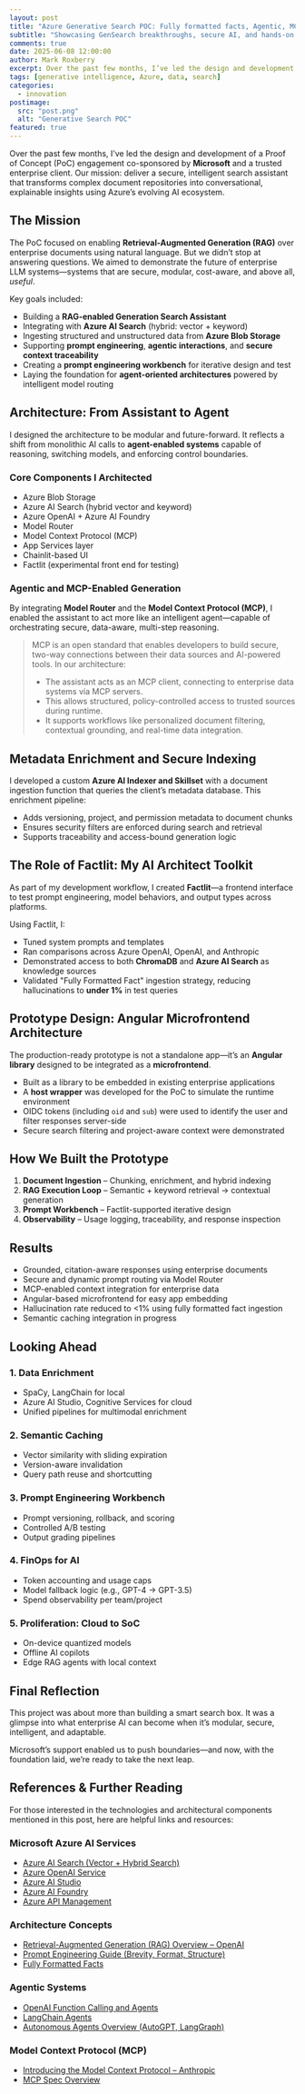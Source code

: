 ```yaml
---
layout: post
title: "Azure Generative Search POC: Fully formatted facts, Agentic, MCP, MFE"
subtitle: "Showcasing GenSearch breakthroughs, secure AI, and hands-on innovation"
comments: true
date: 2025-06-08 12:00:00
author: Mark Roxberry
excerpt: Over the past few months, I’ve led the design and development of a Proof of Concept (PoC) engagement co-sponsored by Microsoft and a trusted enterprise client.
tags: [generative intelligence, Azure, data, search]
categories:
  - innovation
postimage:
  src: "post.png"
  alt: "Generative Search POC"
featured: true
---
```


Over the past few months, I’ve led the design and development of a Proof of Concept (PoC) engagement co-sponsored by **Microsoft** and a trusted enterprise client. Our mission: deliver a secure, intelligent search assistant that transforms complex document repositories into conversational, explainable insights using Azure’s evolving AI ecosystem.

## The Mission

The PoC focused on enabling **Retrieval-Augmented Generation (RAG)** over enterprise documents using natural language. But we didn’t stop at answering questions. We aimed to demonstrate the future of enterprise LLM systems—systems that are secure, modular, cost-aware, and above all, *useful*.

Key goals included:

- Building a **RAG-enabled Generation Search Assistant**
- Integrating with **Azure AI Search** (hybrid: vector + keyword)
- Ingesting structured and unstructured data from **Azure Blob Storage**
- Supporting **prompt engineering**, **agentic interactions**, and **secure context traceability**
- Creating a **prompt engineering workbench** for iterative design and test
- Laying the foundation for **agent-oriented architectures** powered by intelligent model routing

## Architecture: From Assistant to Agent

I designed the architecture to be modular and future-forward. It reflects a shift from monolithic AI calls to **agent-enabled systems** capable of reasoning, switching models, and enforcing control boundaries.

### Core Components I Architected

- Azure Blob Storage  
- Azure AI Search (hybrid vector and keyword)  
- Azure OpenAI + Azure AI Foundry  
- Model Router  
- Model Context Protocol (MCP)  
- App Services layer  
- Chainlit-based UI  
- Factlit (experimental front end for testing)

### Agentic and MCP-Enabled Generation

By integrating **Model Router** and the **Model Context Protocol (MCP)**, I enabled the assistant to act more like an intelligent agent—capable of orchestrating secure, data-aware, multi-step reasoning.

> MCP is an open standard that enables developers to build secure, two-way connections between their data sources and AI-powered tools. In our architecture:
>
> - The assistant acts as an MCP client, connecting to enterprise data systems via MCP servers.
> - This allows structured, policy-controlled access to trusted sources during runtime.
> - It supports workflows like personalized document filtering, contextual grounding, and real-time data integration.

## Metadata Enrichment and Secure Indexing

I developed a custom **Azure AI Indexer and Skillset** with a document ingestion function that queries the client’s metadata database. This enrichment pipeline:

- Adds versioning, project, and permission metadata to document chunks  
- Ensures security filters are enforced during search and retrieval  
- Supports traceability and access-bound generation logic

## The Role of Factlit: My AI Architect Toolkit

As part of my development workflow, I created **Factlit**—a frontend interface to test prompt engineering, model behaviors, and output types across platforms.

Using Factlit, I:

- Tuned system prompts and templates  
- Ran comparisons across Azure OpenAI, OpenAI, and Anthropic  
- Demonstrated access to both **ChromaDB** and **Azure AI Search** as knowledge sources  
- Validated "Fully Formatted Fact" ingestion strategy, reducing hallucinations to **under 1%** in test queries  

## Prototype Design: Angular Microfrontend Architecture

The production-ready prototype is not a standalone app—it’s an **Angular library** designed to be integrated as a **microfrontend**.

- Built as a library to be embedded in existing enterprise applications  
- A **host wrapper** was developed for the PoC to simulate the runtime environment  
- OIDC tokens (including `oid` and `sub`) were used to identify the user and filter responses server-side  
- Secure search filtering and project-aware context were demonstrated  

## How We Built the Prototype

1. **Document Ingestion** – Chunking, enrichment, and hybrid indexing  
2. **RAG Execution Loop** – Semantic + keyword retrieval → contextual generation  
3. **Prompt Workbench** – Factlit-supported iterative design  
4. **Observability** – Usage logging, traceability, and response inspection  

## Results

- Grounded, citation-aware responses using enterprise documents  
- Secure and dynamic prompt routing via Model Router  
- MCP-enabled context integration for enterprise data  
- Angular-based microfrontend for easy app embedding  
- Hallucination rate reduced to <1% using fully formatted fact ingestion  
- Semantic caching integration in progress  

## Looking Ahead

### 1. Data Enrichment

- SpaCy, LangChain for local  
- Azure AI Studio, Cognitive Services for cloud  
- Unified pipelines for multimodal enrichment

### 2. Semantic Caching

- Vector similarity with sliding expiration  
- Version-aware invalidation  
- Query path reuse and shortcutting

### 3. Prompt Engineering Workbench

- Prompt versioning, rollback, and scoring  
- Controlled A/B testing  
- Output grading pipelines

### 4. FinOps for AI

- Token accounting and usage caps  
- Model fallback logic (e.g., GPT-4 → GPT-3.5)  
- Spend observability per team/project

### 5. Proliferation: Cloud to SoC

- On-device quantized models  
- Offline AI copilots  
- Edge RAG agents with local context

## Final Reflection

This project was about more than building a smart search box. It was a glimpse into what enterprise AI can become when it’s modular, secure, intelligent, and adaptable.

Microsoft’s support enabled us to push boundaries—and now, with the foundation laid, we’re ready to take the next leap.

## References & Further Reading

For those interested in the technologies and architectural components mentioned in this post, here are helpful links and resources:

### Microsoft Azure AI Services

- [Azure AI Search (Vector + Hybrid Search)](https://learn.microsoft.com/en-us/azure/search/search-what-is-azure-search)
- [Azure OpenAI Service](https://learn.microsoft.com/en-us/azure/cognitive-services/openai/overview)
- [Azure AI Studio](https://azure.microsoft.com/en-us/products/ai-services/ai-studio/)
- [Azure AI Foundry](https://techcommunity.microsoft.com/t5/ai-machine-learning-blog/introducing-azure-ai-foundry/ba-p/4098816)
- [Azure API Management](https://azure.microsoft.com/en-us/products/api-management/)

### Architecture Concepts

- [Retrieval-Augmented Generation (RAG) Overview – OpenAI](https://openai.com/blog/chatgpt-retrieval-plugin)
- [Prompt Engineering Guide (Brevity, Format, Structure)](https://www.promptingguide.ai/)
- [Fully Formatted Facts](https://gettectonic.com/fully-formatted-facts/)

### Agentic Systems

- [OpenAI Function Calling and Agents](https://platform.openai.com/docs/guides/function-calling)
- [LangChain Agents](https://docs.langchain.com/docs/components/agents/)
- [Autonomous Agents Overview (AutoGPT, LangGraph)](https://blog.langchain.dev/langgraph-v0-0-1/)

### Model Context Protocol (MCP)

- [Introducing the Model Context Protocol – Anthropic](https://www.anthropic.com/news/model-context-protocol)
- [MCP Spec Overview](https://github.com/anthropic/model-context-protocol)